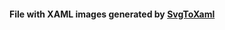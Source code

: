#### File with XAML images generated by  [SvgToXaml](http://github.com/BerndK/SvgToXaml "SvgToXaml")
